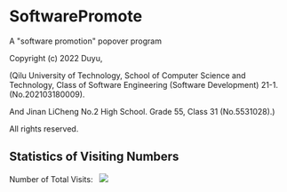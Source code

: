 # SoftwarePromote

A "software promotion" popover program

Copyright (c) 2022 Duyu, 

(Qilu University of Technology, School of Computer Science and Technology, Class of Software Engineering (Software Development) 21-1. (No.202103180009).

And Jinan LiCheng No.2 High School. Grade 55, Class 31 (No.5531028).)

All rights reserved.

## Statistics of Visiting Numbers
<div>Number of Total Visits: &nbsp; <img src="https://visitor-badge.glitch.me/badge?page_id=Duyu09_SoftwarePromote" /></div> 
